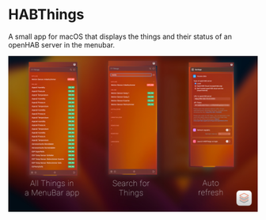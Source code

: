 # HABThings

A small app for macOS that displays the things and their status of an openHAB server in the menubar.

![alt text](https://github.com/HarryLasVegas/HABThings/blob/main/Screenshot.jpg?raw=true)
